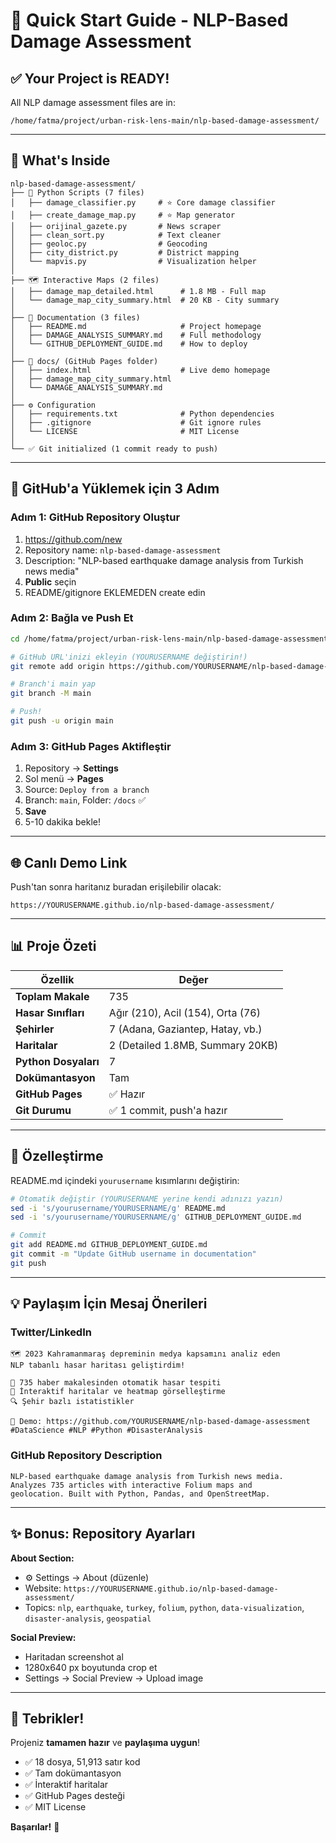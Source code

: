 # 🚀 Quick Start Guide - NLP-Based Damage Assessment

## ✅ Your Project is READY!

All NLP damage assessment files are in:
```
/home/fatma/project/urban-risk-lens-main/nlp-based-damage-assessment/
```

---

## 📂 What's Inside

```
nlp-based-damage-assessment/
├── 📜 Python Scripts (7 files)
│   ├── damage_classifier.py     # ⭐ Core damage classifier
│   ├── create_damage_map.py     # ⭐ Map generator
│   ├── orijinal_gazete.py       # News scraper
│   ├── clean_sort.py            # Text cleaner
│   ├── geoloc.py                # Geocoding
│   ├── city_district.py         # District mapping
│   └── mapvis.py                # Visualization helper
│
├── 🗺️ Interactive Maps (2 files)
│   ├── damage_map_detailed.html      # 1.8 MB - Full map
│   └── damage_map_city_summary.html  # 20 KB - City summary
│
├── 📖 Documentation (3 files)
│   ├── README.md                     # Project homepage
│   ├── DAMAGE_ANALYSIS_SUMMARY.md    # Full methodology
│   └── GITHUB_DEPLOYMENT_GUIDE.md    # How to deploy
│
├── 📂 docs/ (GitHub Pages folder)
│   ├── index.html                    # Live demo homepage
│   ├── damage_map_city_summary.html
│   └── DAMAGE_ANALYSIS_SUMMARY.md
│
├── ⚙️ Configuration
│   ├── requirements.txt              # Python dependencies
│   ├── .gitignore                    # Git ignore rules
│   └── LICENSE                       # MIT License
│
└── ✅ Git initialized (1 commit ready to push)
```

---

## 🎯 GitHub'a Yüklemek için 3 Adım

### Adım 1: GitHub Repository Oluştur

1. https://github.com/new
2. Repository name: `nlp-based-damage-assessment`
3. Description: "NLP-based earthquake damage analysis from Turkish news media"
4. **Public** seçin
5. README/gitignore EKLEMEDEN create edin

### Adım 2: Bağla ve Push Et

```bash
cd /home/fatma/project/urban-risk-lens-main/nlp-based-damage-assessment

# GitHub URL'inizi ekleyin (YOURUSERNAME değiştirin!)
git remote add origin https://github.com/YOURUSERNAME/nlp-based-damage-assessment.git

# Branch'i main yap
git branch -M main

# Push!
git push -u origin main
```

### Adım 3: GitHub Pages Aktifleştir

1. Repository → **Settings**
2. Sol menü → **Pages**
3. Source: `Deploy from a branch`
4. Branch: `main`, Folder: `/docs` ✅
5. **Save**
6. 5-10 dakika bekle!

---

## 🌐 Canlı Demo Link

Push'tan sonra haritanız buradan erişilebilir olacak:

```
https://YOURUSERNAME.github.io/nlp-based-damage-assessment/
```

---

## 📊 Proje Özeti

| Özellik | Değer |
|---------|-------|
| **Toplam Makale** | 735 |
| **Hasar Sınıfları** | Ağır (210), Acil (154), Orta (76) |
| **Şehirler** | 7 (Adana, Gaziantep, Hatay, vb.) |
| **Haritalar** | 2 (Detailed 1.8MB, Summary 20KB) |
| **Python Dosyaları** | 7 |
| **Dokümantasyon** | Tam |
| **GitHub Pages** | ✅ Hazır |
| **Git Durumu** | ✅ 1 commit, push'a hazır |

---

## 🎨 Özelleştirme

README.md içindeki `yourusername` kısımlarını değiştirin:

```bash
# Otomatik değiştir (YOURUSERNAME yerine kendi adınızı yazın)
sed -i 's/yourusername/YOURUSERNAME/g' README.md
sed -i 's/yourusername/YOURUSERNAME/g' GITHUB_DEPLOYMENT_GUIDE.md

# Commit
git add README.md GITHUB_DEPLOYMENT_GUIDE.md
git commit -m "Update GitHub username in documentation"
git push
```

---

## 💡 Paylaşım İçin Mesaj Önerileri

### Twitter/LinkedIn

```
🗺️ 2023 Kahramanmaraş depreminin medya kapsamını analiz eden 
NLP tabanlı hasar haritası geliştirdim!

📰 735 haber makalesinden otomatik hasar tespiti
🎯 İnteraktif haritalar ve heatmap görselleştirme  
🔍 Şehir bazlı istatistikler

🔗 Demo: https://github.com/YOURUSERNAME/nlp-based-damage-assessment
#DataScience #NLP #Python #DisasterAnalysis
```

### GitHub Repository Description

```
NLP-based earthquake damage analysis from Turkish news media. 
Analyzes 735 articles with interactive Folium maps and 
geolocation. Built with Python, Pandas, and OpenStreetMap.
```

---

## ✨ Bonus: Repository Ayarları

**About Section:**
- ⚙️ Settings → About (düzenle)
- Website: `https://YOURUSERNAME.github.io/nlp-based-damage-assessment/`
- Topics: `nlp`, `earthquake`, `turkey`, `folium`, `python`, `data-visualization`, `disaster-analysis`, `geospatial`

**Social Preview:**
- Haritadan screenshot al
- 1280x640 px boyutunda crop et
- Settings → Social Preview → Upload image

---

## 🎊 Tebrikler!

Projeniz **tamamen hazır** ve **paylaşıma uygun**!

- ✅ 18 dosya, 51,913 satır kod
- ✅ Tam dokümantasyon
- ✅ İnteraktif haritalar
- ✅ GitHub Pages desteği
- ✅ MIT License

**Başarılar!** 🚀
